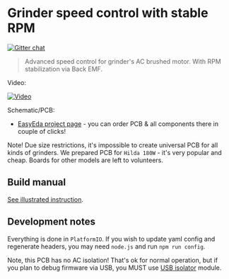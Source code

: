 Grinder speed control with stable RPM <!-- omit in toc -->
=====================================

[![Gitter chat](https://badges.gitter.im/speedcontrols/ac_sc_grinder.svg)](https://gitter.im/speedcontrols/ac_sc_grinder)

> Advanced speed control for grinder's AC brushed motor. With RPM stabilization
> via Back EMF.


Video:

[![Video](https://i.ytimg.com/vi/6eNhbyeh3mg/hqdefault.jpg)](https://youtu.be/6eNhbyeh3mg)

Schematic/PCB:

- [EasyEda project page](https://easyeda.com/speed/AC-speed-control-for-grinder) -
  you can order PCB & all components there in couple of clicks!

Note! Due size restrictions, it's impossible to create universal PCB for all
kinds of grinders. We prepared PCB for `Hilda 180W` - it's very popular and
cheap. Boards for other models are left to volunteers.


## Build manual

[See illustrated instruction](https://github.com/speedcontrols/ac_sc_grinder/blob/master/doc/assembly.md).


## Development notes

Everything is done in `PlatformIO`. If you wish to update yaml config and
regenerate headers, you may need `node.js` and run `npm run config`.

Note, this PCB has no AC isolation! That's ok for normal operation, but if you
plan to debug firmware via USB, you MUST use [USB isolator](https://www.aliexpress.com/wholesale?SearchText=usb+isolator)
module.
